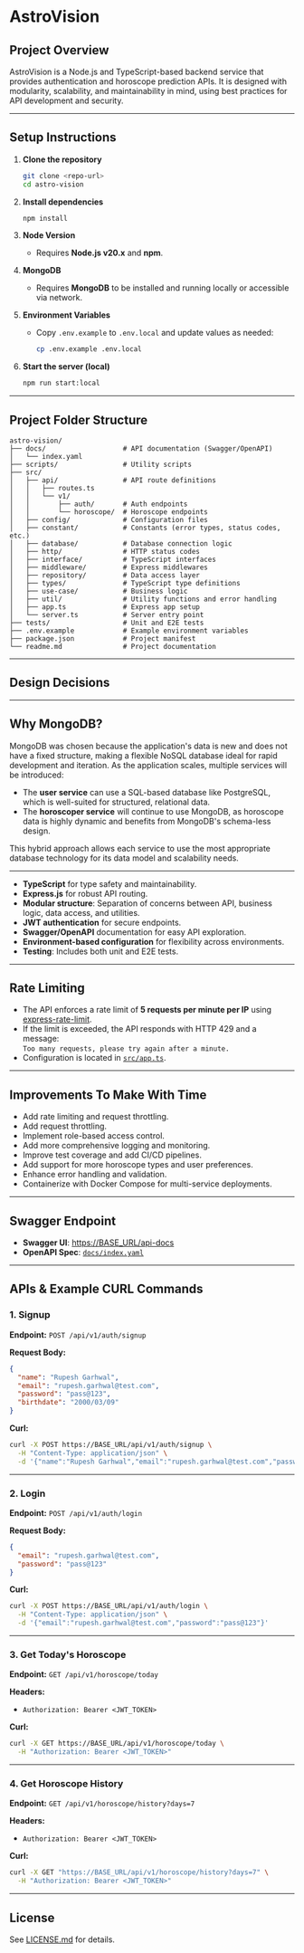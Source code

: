 # AstroVision

## Project Overview

AstroVision is a Node.js and TypeScript-based backend service that provides authentication and horoscope prediction APIs. It is designed with modularity, scalability, and maintainability in mind, using best practices for API development and security.

---

## Setup Instructions

1. **Clone the repository**
   ```bash
   git clone <repo-url>
   cd astro-vision
   ```

2. **Install dependencies**
   ```bash
   npm install
   ```

3. **Node Version**
   - Requires **Node.js v20.x** and **npm**.

4. **MongoDB**
   - Requires **MongoDB** to be installed and running locally or accessible via network.

5. **Environment Variables**
   - Copy `.env.example` to `.env.local` and update values as needed:
     ```bash
     cp .env.example .env.local
     ```

5. **Start the server (local)**
   ```bash
   npm run start:local
   ```

---

## Project Folder Structure

```
astro-vision/
├── docs/                   # API documentation (Swagger/OpenAPI)
│   └── index.yaml
├── scripts/                # Utility scripts
├── src/
│   ├── api/                # API route definitions
│   │   ├── routes.ts
│   │   └── v1/
│   │       ├── auth/       # Auth endpoints
│   │       └── horoscope/  # Horoscope endpoints
│   ├── config/             # Configuration files
│   ├── constant/           # Constants (error types, status codes, etc.)
│   ├── database/           # Database connection logic
│   ├── http/               # HTTP status codes
│   ├── interface/          # TypeScript interfaces
│   ├── middleware/         # Express middlewares
│   ├── repository/         # Data access layer
│   ├── types/              # TypeScript type definitions
│   ├── use-case/           # Business logic
│   ├── util/               # Utility functions and error handling
│   ├── app.ts              # Express app setup
│   └── server.ts           # Server entry point
├── tests/                  # Unit and E2E tests
├── .env.example            # Example environment variables
├── package.json            # Project manifest
└── readme.md               # Project documentation
```

---

## Design Decisions

---

## Why MongoDB?

MongoDB was chosen because the application's data is new and does not have a fixed structure, making a flexible NoSQL database ideal for rapid development and iteration. As the application scales, multiple services will be introduced:
- The **user service** can use a SQL-based database like PostgreSQL, which is well-suited for structured, relational data.
- The **horoscoper service** will continue to use MongoDB, as horoscope data is highly dynamic and benefits from MongoDB's schema-less design.

This hybrid approach allows each service to use the most appropriate database technology for its data model and scalability needs.

---

- **TypeScript** for type safety and maintainability.
- **Express.js** for robust API routing.
- **Modular structure**: Separation of concerns between API, business logic, data access, and utilities.
- **JWT authentication** for secure endpoints.
- **Swagger/OpenAPI** documentation for easy API exploration.
- **Environment-based configuration** for flexibility across environments.
- **Testing**: Includes both unit and E2E tests.

---

## Rate Limiting

- The API enforces a rate limit of **5 requests per minute per IP** using [express-rate-limit](https://www.npmjs.com/package/express-rate-limit).
- If the limit is exceeded, the API responds with HTTP 429 and a message:  
  `Too many requests, please try again after a minute.`
- Configuration is located in [`src/app.ts`](src/app.ts).

---

## Improvements To Make With Time

- Add rate limiting and request throttling.
- Add request throttling.
- Implement role-based access control.
- Add more comprehensive logging and monitoring.
- Improve test coverage and add CI/CD pipelines.
- Add support for more horoscope types and user preferences.
- Enhance error handling and validation.
- Containerize with Docker Compose for multi-service deployments.

---

## Swagger Endpoint

- **Swagger UI**: [https://BASE_URL/api-docs](https://BASE_URL/api-docs)
- **OpenAPI Spec**: [`docs/index.yaml`](docs/index.yaml)

---

## APIs & Example CURL Commands

### 1. Signup

**Endpoint:** `POST /api/v1/auth/signup`

**Request Body:**
```json
{
  "name": "Rupesh Garhwal",
  "email": "rupesh.garhwal@test.com",
  "password": "pass@123",
  "birthdate": "2000/03/09"
}
```

**Curl:**
```bash
curl -X POST https://BASE_URL/api/v1/auth/signup \
  -H "Content-Type: application/json" \
  -d '{"name":"Rupesh Garhwal","email":"rupesh.garhwal@test.com","password":"pass@123","birthdate":"2000/03/09"}'
```

---

### 2. Login

**Endpoint:** `POST /api/v1/auth/login`

**Request Body:**
```json
{
  "email": "rupesh.garhwal@test.com",
  "password": "pass@123"
}
```

**Curl:**
```bash
curl -X POST https://BASE_URL/api/v1/auth/login \
  -H "Content-Type: application/json" \
  -d '{"email":"rupesh.garhwal@test.com","password":"pass@123"}'
```

---

### 3. Get Today's Horoscope

**Endpoint:** `GET /api/v1/horoscope/today`

**Headers:**
- `Authorization: Bearer <JWT_TOKEN>`

**Curl:**
```bash
curl -X GET https://BASE_URL/api/v1/horoscope/today \
  -H "Authorization: Bearer <JWT_TOKEN>"
```

---

### 4. Get Horoscope History

**Endpoint:** `GET /api/v1/horoscope/history?days=7`

**Headers:**
- `Authorization: Bearer <JWT_TOKEN>`

**Curl:**
```bash
curl -X GET "https://BASE_URL/api/v1/horoscope/history?days=7" \
  -H "Authorization: Bearer <JWT_TOKEN>"
```

---

## License

See [LICENSE.md](LICENSE.md) for details.
